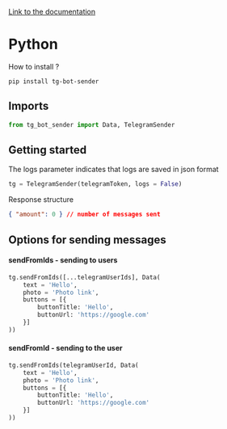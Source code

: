 [Link to the documentation](https://magnificent-maamoul-2f7a55.netlify.app/)
# Python
How to install ?
```pip
pip install tg-bot-sender
```
## Imports 
```python
from tg_bot_sender import Data, TelegramSender
```
## Getting started
The logs parameter indicates that logs are saved in json format
```python
tg = TelegramSender(telegramToken, logs = False)
```
Response structure
```json
{ "amount": 0 } // number of messages sent
```
## Options for sending messages
#### sendFromIds - sending to users
```python
tg.sendFromIds([...telegramUserIds], Data(
    text = 'Hello',
    photo = 'Photo link',
    buttons = [{
        buttonTitle: 'Hello',
        buttonUrl: 'https://google.com'
    }]
))
```
#### sendFromId - sending to the user
```python
tg.sendFromIds(telegramUserId, Data(
    text = 'Hello',
    photo = 'Photo link',
    buttons = [{
        buttonTitle: 'Hello',
        buttonUrl: 'https://google.com'
    }]
))
```
